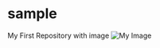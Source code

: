 # sample
My First Repository with image 
![My Image](<img width="175" alt="picture" src="https://github.com/SaiAnushaKodali/sample/assets/143226004/f941d51a-0b1f-41f1-a1d5-5b656b49b09b">
)
